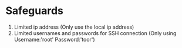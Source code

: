 # Safeguards

1. Limited ip address (Only use the local ip address)
2. Limited usernames and passwords for SSH connection (Only using Username:'root' Password:'toor')

